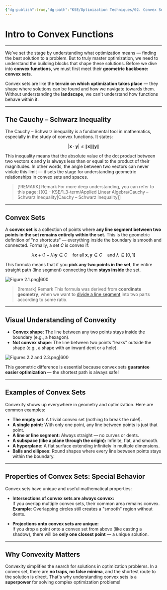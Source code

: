```yaml
---
{"dg-publish":true,"dg-path":"KSE/Optimization Techniques/02. Convex Sets.md","permalink":"/kse/optimization-techniques/02-convex-sets/","tags":["kse","math/calculus"],"created":"2025-02-17T12:59:01.746+02:00","updated":"2025-02-17T14:45:36.115+02:00"}
---
```



# Intro to Convex Functions

---

We’ve set the stage by understanding what optimization means — finding the best solution to a problem. But to truly master optimization, we need to understand the building blocks that shape these solutions. Before we dive into **convex functions**, we must first meet their **geometric backbone: convex sets**.

Convex sets are like the **terrain on which optimization takes place** — they shape where solutions can be found and how we navigate towards them. Without understanding the **landscape**, we can't understand how functions behave within it.

---

## The Cauchy – Schwarz Inequality

The Cauchy – Schwarz inequality is a fundamental tool in mathematics, especially in the study of convex functions. It states:

$$
| \mathbf{x} \cdot \mathbf{y} | \leq \|\mathbf{x}\| \|\mathbf{y}\|
$$

This inequality means that the absolute value of the dot product between two vectors $\mathbf{x}$ and $\mathbf{y}$ is always less than or equal to the product of their magnitudes. In other words, the angle between two vectors can never violate this limit — it sets the stage for understanding geometric relationships in convex sets and spaces.

> [!REMARK] Remark
> For more deep understanding, you can refer to this page: [[02 - KSE/1_3-term/Applied Linear Algebra/Cauchy – Schwarz Inequality\|Cauchy – Schwarz Inequality]]

---

## Convex Sets

A **convex set** is a collection of points where **any line segment between two points in the set remains entirely within the set.** This is the geometric definition of "no shortcuts" — everything inside the boundary is smooth and connected. Formally, a set $C$ is convex if:

$$
\lambda \mathbf{x} + (1 - \lambda) \mathbf{y} \in C \quad \text{for all } \mathbf{x}, \mathbf{y} \in C \quad \text{and } \lambda \in [0,1]
$$

This formula means that if you **pick any two points in the set**, the entire straight path (line segment) connecting them **stays inside** the set.

![Figure 2.1.png|600](/img/user/assets/img/Figure%202.1.png)

>[!remark] Remark
> This formula was derived from **coordinate geometry**, when we want to [divide a line segment](https://en.wikipedia.org/wiki/Section_formula) into two parts according to some ratio.

---

## Visual Understanding of Convexity

- <strong><span style="color: var(--color-green);">Convex shape</span></strong>: The line between any two points stays inside the boundary (e.g., a hexagon).
- <strong><span style="color: var(--color-red);">Not convex shape</span></strong>: The line between two points "leaks" outside the shape (e.g., a shape with an inward dent or a hole).

![Figures 2.2 and 2.3.png|600](/img/user/assets/img/Figures%202.2%20and%202.3.png)

This geometric difference is essential because convex sets **guarantee easier optimization** — the shortest path is always safe!

---

## Examples of Convex Sets

Convexity shows up everywhere in geometry and optimization. Here are common examples:

- **The empty set:** A trivial convex set (nothing to break the rule!).
- **A single point:** With only one point, any line between points is just that point.
- **A line or line segment:** Always straight — no curves or dents.
- **A subspace (like a plane through the origin):** Infinite, flat, and smooth.
- **A hyperplane:** A flat surface extending infinitely in multiple dimensions.
- **Balls and ellipses:** Round shapes where every line between points stays within the boundary.

---

## Properties of Convex Sets: Special Behavior

Convex sets have unique and useful mathematical properties:

- **Intersections of convex sets are always convex:**  
  If you overlap multiple convex sets, their common area remains convex.  
  <strong><span style="color: var(--color-green);">Example</span></strong>: Overlapping circles still creates a "smooth" region without dents.

- **Projections onto convex sets are unique:**  
  If you drop a point onto a convex set from above (like casting a shadow), there will be **only one closest point** — a unique solution.

---

## Why Convexity Matters

Convexity simplifies the search for solutions in optimization problems. In a convex set, there are **no traps, no false minima**, and the shortest route to the solution is direct. That's why understanding convex sets is a **superpower** for solving complex optimization problems!
